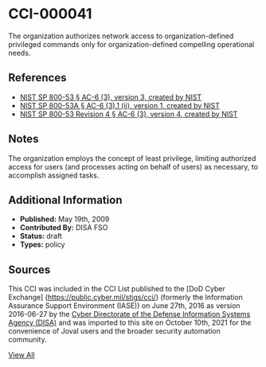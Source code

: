 # CCI-000041

The organization authorizes network access to organization-defined privileged commands only for organization-defined compelling operational needs.

## References ##

* [NIST SP 800-53 § AC-6 (3), version 3, created by NIST](http://csrc.nist.gov/publications/PubsSPs.html)
* [NIST SP 800-53A § AC-6 (3).1 (ii), version 1, created by NIST](http://csrc.nist.gov/publications/PubsSPs.html)
* [NIST SP 800-53 Revision 4 § AC-6 (3), version 4, created by NIST](http://csrc.nist.gov/publications/PubsSPs.html)

## Notes ##

The organization employs the concept of least privilege, limiting authorized access for users (and processes acting on behalf of users) as necessary, to accomplish assigned tasks.

## Additional Information ##

* **Published:** May 19th, 2009
* **Contributed By:** DISA FSO
* **Status:** draft
* **Types:** policy

## Sources ##

This CCI was included in the CCI List published to the [DoD Cyber Exchange]
(https://public.cyber.mil/stigs/cci/) (formerly the Information Assurance Support Environment
(IASE)) on June 27th, 2016 as version 2016-06-27 by the [Cyber Directorate of the Defense 
Information Systems Agency (DISA)](https://public.cyber.mil/about-cyber/) and was imported to 
this site on October 10th, 2021 for the convenience of Joval users and the broader security automation community.

[View All](../README.md)
